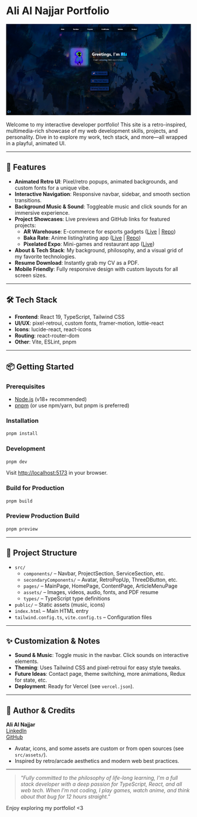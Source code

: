 # Ali Al Najjar Portfolio

![Portfolio Cover](src/assets/images/coverImgPortfolio.png)

Welcome to my interactive developer portfolio! This site is a retro-inspired, multimedia-rich showcase of my web development skills, projects, and personality. Dive in to explore my work, tech stack, and more—all wrapped in a playful, animated UI.

---

## 🚀 Features

- **Animated Retro UI**: Pixel/retro popups, animated backgrounds, and custom fonts for a unique vibe.
- **Interactive Navigation**: Responsive navbar, sidebar, and smooth section transitions.
- **Background Music & Sound**: Toggleable music and click sounds for an immersive experience.
- **Project Showcases**: Live previews and GitHub links for featured projects:
  - **AR Warehouse**: E-commerce for esports gadgets ([Live](https://ar-warehouse.vercel.app/) | [Repo](https://github.com/alialridaalnajjar/AR_Warehouse))
  - **Baka Rate**: Anime listing/rating app ([Live](https://alialridaalnajjar.github.io/BakaRate/) | [Repo](https://github.com/alialridaalnajjar/BakaRate))
  - **Pixelated Expo**: Mini-games and restaurant app ([Live](https://studio.code.org/projects/applab/eMJlUxRGQccYPfv5qbbEvPdTIywD6gTC3tcy37LJlOw))
- **About & Tech Stack**: My background, philosophy, and a visual grid of my favorite technologies.
- **Resume Download**: Instantly grab my CV as a PDF.
- **Mobile Friendly**: Fully responsive design with custom layouts for all screen sizes.

---

## 🛠️ Tech Stack

- **Frontend**: React 19, TypeScript, Tailwind CSS
- **UI/UX**: pixel-retroui, custom fonts, framer-motion, lottie-react
- **Icons**: lucide-react, react-icons
- **Routing**: react-router-dom
- **Other**: Vite, ESLint, pnpm

---

## 📦 Getting Started

### Prerequisites

- [Node.js](https://nodejs.org/) (v18+ recommended)
- [pnpm](https://pnpm.io/) (or use npm/yarn, but pnpm is preferred)

### Installation

```bash
pnpm install
```

### Development

```bash
pnpm dev
```

Visit [http://localhost:5173](http://localhost:5173) in your browser.

### Build for Production

```bash
pnpm build
```

### Preview Production Build

```bash
pnpm preview
```

---

## 📁 Project Structure

- `src/`
  - `components/` – Navbar, ProjectSection, ServiceSection, etc.
  - `secondaryComponents/` – Avatar, RetroPopUp, ThreeDButton, etc.
  - `pages/` – MainPage, HomePage, ContentPage, ArticleMenuPage
  - `assets/` – Images, videos, audio, fonts, and PDF resume
  - `types/` – TypeScript type definitions
- `public/` – Static assets (music, icons)
- `index.html` – Main HTML entry
- `tailwind.config.ts`, `vite.config.ts` – Configuration files

---

## ✨ Customization & Notes

- **Sound & Music**: Toggle music in the navbar. Click sounds on interactive elements.
- **Theming**: Uses Tailwind CSS and pixel-retroui for easy style tweaks.
- **Future Ideas**: Contact page, theme switching, more animations, Redux for state, etc.
- **Deployment**: Ready for Vercel (see `vercel.json`).

---

## 👤 Author & Credits

**Ali Al Najjar**  
[LinkedIn](https://www.linkedin.com/in/alialridaalnajjar/)  
[GitHub](https://github.com/alialridaalnajjar)

- Avatar, icons, and some assets are custom or from open sources (see `src/assets/`).
- Inspired by retro/arcade aesthetics and modern web best practices.

---

> _"Fully committed to the philosophy of life-long learning, I'm a full stack developer with a deep passion for TypeScript, React, and all web tech. When I'm not coding, I play games, watch anime, and think about that bug for 12 hours straight."_

Enjoy exploring my portfolio! <3
